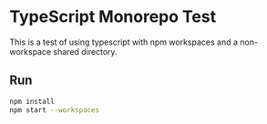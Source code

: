 # TypeScript Monorepo Test

This is a test of using typescript with npm workspaces and a non-workspace
shared directory.

## Run

```sh
npm install
npm start --workspaces
```
